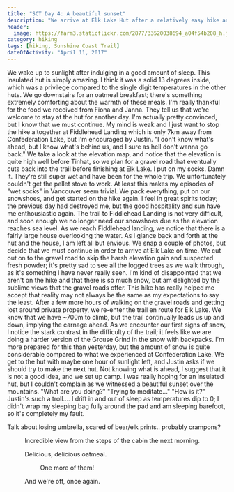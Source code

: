 ```yaml
---
title: "SCT Day 4: A beautiful sunset"
description: "We arrive at Elk Lake Hut after a relatively easy hike and detour"
header:
  image: https://farm3.staticflickr.com/2877/33520038694_a04f54b208_h.jpg
category: hiking
tags: [hiking, Sunshine Coast Trail]
dateOfActivity: "April 11, 2017"
---
```


We wake up to sunlight after indulging in a good amount of sleep. This insulated hut is simply amazing. I think it was a solid 13 degrees inside, which was a privilege compared to the single digit temperatures in the other huts. We go downstairs for an oatmeal breakfast; there's something extremely comforting about the warmth of these meals. I'm really thankful for the food we received from Fiona and Janna. They tell us that we're welcome to stay at the hut for another day. I'm actually pretty convinced, but I know that we must continue. My mind is weak and I just want to stop the hike altogether at Fiddlehead Landing which is only 7km away from Confederation Lake, but I'm encouraged by Justin. "I don't know what's ahead, but I know what's behind us, and I sure as hell don't wanna go back." We take a look at the elevation map, and notice that the elevation is quite high well before Tinhat, so we plan for a gravel road that eventually cuts back into the trail before finishing at Elk Lake. I put on my socks. Damn it. They're still super wet and have been for the whole trip. We unfortunately couldn't get the pellet stove to work. At least this makes my episodes of "wet socks" in Vancouver seem trivial. We pack everything, put on our snowshoes, and get started on the hike again. I feel in great spirits today; the previous day had destroyed me, but the good hospitality and sun have me enthousiastic again. The trail to Fiddlehead Landing is not very difficult, and soon enough we no longer need our snowshoes due as the elevation reaches sea level. As we reach Fiddlehead landing, we notice that there is a fairly large house overlooking the water. As I glance back and forth at the hut and the house, I am left all but envious. We snap a couple of photos, but decide that we must continue in order to arrive at Elk Lake on time. We cut out on to the gravel road to skip the harsh elevation gain and suspected fresh powder; it's pretty sad to see all the logged trees as we walk through, as it's something I have never really seen. I'm kind of disappointed that we aren't on the hike and that there is so much snow, but am delighted by the sublime views that the gravel roads offer. This hike has really helped me accept that reality may not always be the same as my expectations to say the least. After a few more hours of walking on the gravel roads and getting lost around private property, we re-enter the trail en route for Elk Lake. We know that we have ~700m to climb, but the trail continually leads us up and down, implying the carnage ahead. As we encounter our first signs of snow, I notice the stark contrast in the difficulty of the trail; it feels like we are doing a harder version of the Grouse Grind in the snow with backpacks. I'm more prepared for this than yesterday, but the amount of snow is quite considerable compared to what we experienced at Confederation Lake. We get to the hut with maybe one hour of sunlight left, and Justin asks if we should try to make the next hut. Not knowing what is ahead, I suggest that it is not a good idea, and we set up camp. I was really hoping for an insulated hut, but I couldn't complain as we witnessed a beautiful sunset over the mountains. "What are you doing?" "Trying to meditate..." "How is it?" Justin's such a troll.... I drift in and out of sleep as temperatures dip to 0; I didn't wrap my sleeping bag fully around the pad and am sleeping barefoot, so it's completely my fault.

Talk about losing umbrella, scared of bear/elk prints.. probably crampons?

<figure> 
  <img data-original="https://farm3.staticflickr.com/2847/34363701935_5f4b99014b_h.jpg" data-action="zoom" class="inline-image"/>
  <figcaption>Incredible view from the steps of the cabin the next morning.</figcaption>
</figure>
<figure> 
  <img data-original="https://farm3.staticflickr.com/2873/34322271476_f06cddc006_h.jpg" data-action="zoom" class="inline-image"/>
  <figcaption>Delicious, delicious oatmeal.</figcaption>
</figure>
<figure style="width: 70%; margin: auto;"> 
  <img data-original="https://farm3.staticflickr.com/2861/33553014793_5d10edcc5d_h.jpg" data-action="zoom" class="inline-image"/>
  <figcaption>One more of them!</figcaption>
</figure>
<figure> 
  <img data-original="https://farm3.staticflickr.com/2813/34363701095_ce8e99a3db_h.jpg" data-action="zoom" class="inline-image"/>
  <figcaption>And we're off, once again.</figcaption>
</figure>


